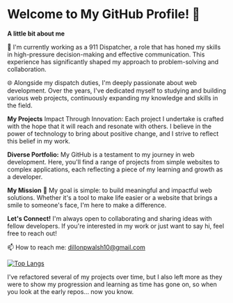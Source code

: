 <h1>Welcome to My GitHub Profile! 👋</h1>


**A little bit about me**

🚨 I'm currently working as a 911 Dispatcher, a role that has honed my skills in high-pressure decision-making and effective communication. This experience has significantly shaped my approach to problem-solving and collaboration.

🌐 Alongside my dispatch duties, I'm deeply passionate about web development. Over the years, I've dedicated myself to studying and building various web projects, continuously expanding my knowledge and skills in the field.

**My Projects**
Impact Through Innovation: Each project I undertake is crafted with the hope that it will reach and resonate with others. I believe in the power of technology to bring about positive change, and I strive to reflect this belief in my work.

**Diverse Portfolio:**
My GitHub is a testament to my journey in web development. Here, you'll find a range of projects from simple websites to complex applications, each reflecting a piece of my learning and growth as a developer.

**My Mission**
🌟 My goal is simple: to build meaningful and impactful web solutions. Whether it's a tool to make life easier or a website that brings a smile to someone's face, I'm here to make a difference.

**Let's Connect!**
I'm always open to collaborating and sharing ideas with fellow developers. If you're interested in my work or just want to say hi, feel free to reach out!

📫 How to reach me: dillonpwalsh10@gmail.com


[![Top Langs](https://github-readme-stats.vercel.app/api/top-langs/?username=Dillonpw)](https://github.com/anuraghazra/github-readme-stats)

I've refactored several of my projects over time, but I also left more as they were to show my progression and learning as time has gone on, so when you look at the early repos... now you know.


<!---
Dillonpw/Dillonpw is a ✨ special ✨ repository because its `README.md` (this file) appears on your GitHub profile.
You can click the Preview link to take a look at your changes.
--->
